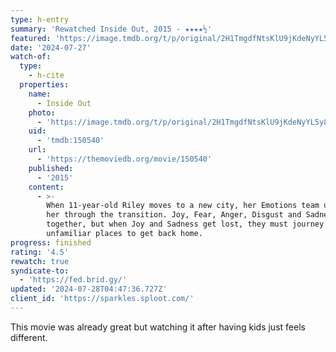 ```yaml
---
type: h-entry
summary: 'Rewatched Inside Out, 2015 - ★★★★½'
featured: 'https://image.tmdb.org/t/p/original/2H1TmgdfNtsKlU9jKdeNyYL5y8T.jpg'
date: '2024-07-27'
watch-of:
  type:
    - h-cite
  properties:
    name:
      - Inside Out
    photo:
      - 'https://image.tmdb.org/t/p/original/2H1TmgdfNtsKlU9jKdeNyYL5y8T.jpg'
    uid:
      - 'tmdb:150540'
    url:
      - 'https://themoviedb.org/movie/150540'
    published:
      - '2015'
    content:
      - >-
        When 11-year-old Riley moves to a new city, her Emotions team up to help
        her through the transition. Joy, Fear, Anger, Disgust and Sadness work
        together, but when Joy and Sadness get lost, they must journey through
        unfamiliar places to get back home.
progress: finished
rating: '4.5'
rewatch: true
syndicate-to:
  - 'https://fed.brid.gy/'
updated: '2024-07-28T04:47:36.727Z'
client_id: 'https://sparkles.sploot.com/'
---
```

This movie was already great but watching it after having kids just feels different.
